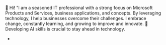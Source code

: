 👋 Hi! "I am a seasoned IT professional with a strong focus on Microsoft Products and Services, business applications, and concepts. By leveraging technology, I help businesses overcome their challenges. I embrace change, constantly learning, and growing to improve and innovate. 
🤖 Developing AI skills is crucial to stay ahead in technology.  

<!---
AI is transforming industries and revolutionizing work. ✨ I want to join the journey following developers communities for continuous learning, let's explore this world, it has exciting possibilities! ✨ 
--->
- 
